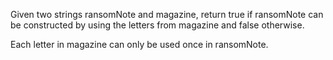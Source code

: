 Given two strings ransomNote and magazine, return true if ransomNote can be constructed by using the letters from magazine and false otherwise.

Each letter in magazine can only be used once in ransomNote.
